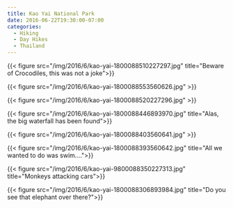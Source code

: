```yaml
---
title: Kao Yai National Park
date: 2016-06-22T19:30:00-07:00
categories:
  - Hiking
  - Day Hikes
  - Thailand
---
```

{{< figure src="/img/2016/6/kao-yai-1800088510227297.jpg" title="Beware of Crocodiles, this was not a joke">}}

<!--more-->

{{< figure src="/img/2016/6/kao-yai-1800088553560626.jpg" >}}

{{< figure src="/img/2016/6/kao-yai-1800088520227296.jpg" >}}

{{< figure src="/img/2016/6/kao-yai-1800088446893970.jpg" title="Alas, the big waterfall has been found">}}

{{< figure src="/img/2016/6/kao-yai-1800088403560641.jpg" >}}

{{< figure src="/img/2016/6/kao-yai-1800088393560642.jpg" title="All we wanted to do was swim....">}}

{{< figure src="/img/2016/6/kao-yai-9800088350227313.jpg" title="Monkeys attacking cars">}}

{{< figure src="/img/2016/6/kao-yai-1800088306893984.jpg"  title="Do you see that elephant over there?">}}
